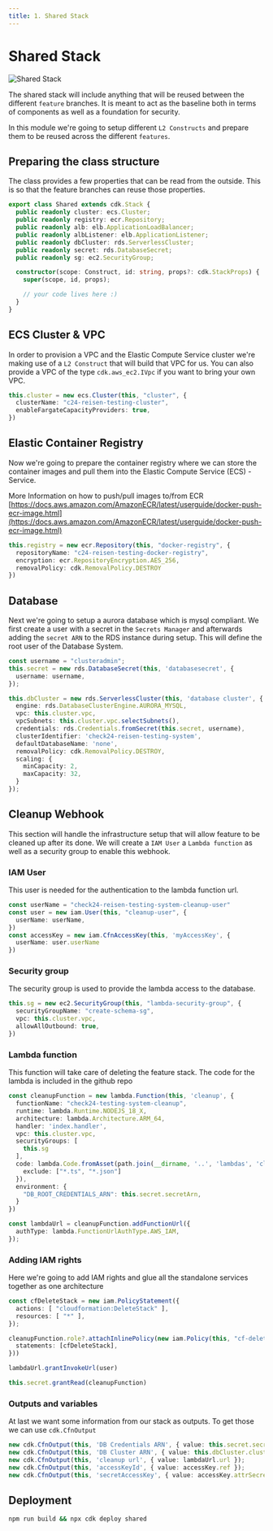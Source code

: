 ```yaml
---
title: 1. Shared Stack
---
```


Shared Stack
=============

![Shared Stack](/assets/shared.png)

The shared stack will include anything that will be reused between the different `feature` branches. It is meant to act as the baseline both in terms of components as well as a foundation for security.

In this module we're going to setup different `L2 Constructs` and prepare them to be reused across the different `features`.

## Preparing the class structure

The class provides a few properties that can be read from the outside. This is so that the feature branches can reuse those properties.

```ts
export class Shared extends cdk.Stack {
  public readonly cluster: ecs.Cluster;
  public readonly registry: ecr.Repository;
  public readonly alb: elb.ApplicationLoadBalancer;
  public readonly albListener: elb.ApplicationListener;
  public readonly dbCluster: rds.ServerlessCluster;
  public readonly secret: rds.DatabaseSecret;
  public readonly sg: ec2.SecurityGroup;

  constructor(scope: Construct, id: string, props?: cdk.StackProps) {
    super(scope, id, props);

    // your code lives here :)
  }
}
```

## ECS Cluster & VPC

In order to provision a VPC and the Elastic Compute Service cluster we're making use of a `L2 Construct` that will build that VPC for us. You can also provide a VPC of the type `cdk.aws_ec2.IVpc` if you want to bring your own VPC.

```ts
this.cluster = new ecs.Cluster(this, "cluster", {
  clusterName: "c24-reisen-testing-cluster",
  enableFargateCapacityProviders: true,
})
```

## Elastic Container Registry

Now we're going to prepare the container registry where we can store the container images and pull them into the Elastic Compute Service (ECS) - Service.

More Information on how to push/pull images to/from ECR [https://docs.aws.amazon.com/AmazonECR/latest/userguide/docker-push-ecr-image.html](https://docs.aws.amazon.com/AmazonECR/latest/userguide/docker-push-ecr-image.html)

```ts
this.registry = new ecr.Repository(this, "docker-registry", {
  repositoryName: "c24-reisen-testing-docker-registry",
  encryption: ecr.RepositoryEncryption.AES_256,
  removalPolicy: cdk.RemovalPolicy.DESTROY
})
```

## Database

Next we're going to setup a aurora database which is mysql compliant. We first create a user with a secret in the `Secrets Manager` and afterwards adding the `secret ARN` to the RDS instance during setup. This will define the root user of the Database System.

```ts
const username = "clusteradmin";
this.secret = new rds.DatabaseSecret(this, 'databasesecret', {
  username: username,
});

this.dbCluster = new rds.ServerlessCluster(this, 'database cluster', {
  engine: rds.DatabaseClusterEngine.AURORA_MYSQL,
  vpc: this.cluster.vpc,
  vpcSubnets: this.cluster.vpc.selectSubnets(),
  credentials: rds.Credentials.fromSecret(this.secret, username),
  clusterIdentifier: 'check24-reisen-testing-system',
  defaultDatabaseName: 'none',
  removalPolicy: cdk.RemovalPolicy.DESTROY,
  scaling: {
    minCapacity: 2,
    maxCapacity: 32,
  }
});
```

## Cleanup Webhook

This section will handle the infrastructure setup that will allow feature to be cleaned up after its done.
We will create a `IAM User` a `Lambda function` as well as a security group to enable this webhook.

### IAM User

This user is needed for the authentication to the lambda function url.

```ts
const userName = "check24-reisen-testing-system-cleanup-user"
const user = new iam.User(this, "cleanup-user", {
  userName: userName,
})
const accessKey = new iam.CfnAccessKey(this, 'myAccessKey', {
  userName: user.userName
})
```

### Security group

The security group is used to provide the lambda access to the database.

```ts
this.sg = new ec2.SecurityGroup(this, "lambda-security-group", {
  securityGroupName: "create-schema-sg",
  vpc: this.cluster.vpc,
  allowAllOutbound: true,
})
```

### Lambda function

This function will take care of deleting the feature stack. The code for the lambda is included in the github repo

```ts
const cleanupFunction = new lambda.Function(this, 'cleanup', {
  functionName: "check24-testing-system-cleanup",
  runtime: lambda.Runtime.NODEJS_18_X,
  architecture: lambda.Architecture.ARM_64,
  handler: 'index.handler',
  vpc: this.cluster.vpc,
  securityGroups: [
    this.sg
  ],
  code: lambda.Code.fromAsset(path.join(__dirname, '..', 'lambdas', 'cleanup'), {
    exclude: ["*.ts", "*.json"]
  }),
  environment: {
    "DB_ROOT_CREDENTIALS_ARN": this.secret.secretArn,
  }
})

const lambdaUrl = cleanupFunction.addFunctionUrl({
  authType: lambda.FunctionUrlAuthType.AWS_IAM,
});
```

### Adding IAM rights

Here we're going to add IAM rights and glue all the standalone services together as one architecture

```ts
const cfDeleteStack = new iam.PolicyStatement({
  actions: [ "cloudformation:DeleteStack" ],
  resources: [ "*" ],
});

cleanupFunction.role?.attachInlinePolicy(new iam.Policy(this, "cf-delete-stack-attachement", {
  statements: [cfDeleteStack],
}))

lambdaUrl.grantInvokeUrl(user)

this.secret.grantRead(cleanupFunction)
```

### Outputs and variables

At last we want some information from our stack as outputs. To get those we can use `cdk.CfnOutput`

```ts
new cdk.CfnOutput(this, 'DB Credentials ARN', { value: this.secret.secretArn });
new cdk.CfnOutput(this, 'DB Cluster ARN', { value: this.dbCluster.clusterArn });
new cdk.CfnOutput(this, 'cleanup url', { value: lambdaUrl.url });
new cdk.CfnOutput(this, 'accessKeyId', { value: accessKey.ref });
new cdk.CfnOutput(this, 'secretAccessKey', { value: accessKey.attrSecretAccessKey });
```

## Deployment

```sh
npm run build && npx cdk deploy shared
```